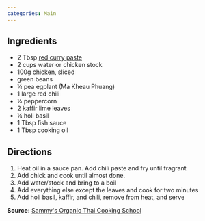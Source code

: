 ```yaml
---
categories: Main
---
```


## Ingredients

 - 2 Tbsp [red curry paste](http://mtsugi.github.io/recipes/curry-paste)
 - 2 cups water or chicken stock
 - 100g chicken, sliced
 - green beans
 - &frac14; pea egplant (Ma Kheau Phuang)
 - 1 large red chili
 - &frac14; peppercorn
 - 2 kaffir lime leaves
 - &frac14; holi basil
 - 1 Tbsp fish sauce
 - 1 Tbsp cooking oil


## Directions

1. Heat oil in a sauce pan. Add chili paste and fry until fragrant
2. Add chick and cook until almost done.
3. Add water/stock and bring to a boil
4. Add everything else except the leaves and cook for two minutes
5. Add holi basil, kaffir, and chili, remove from heat, and serve

**Source:** [Sammy's Organic Thai Cooking School](https://www.facebook.com/Sammy-Organic-Thai-Cooking-School-121424394552150/)
